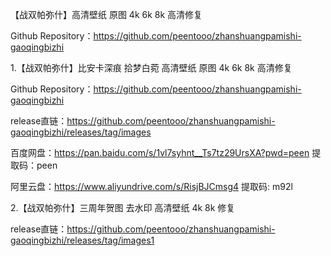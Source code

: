 【战双帕弥什】高清壁纸 原图 4k 6k 8k 高清修复

Github Repository：https://github.com/peentooo/zhanshuangpamishi-gaoqingbizhi

1.【战双帕弥什】比安卡深痕 拾梦白菀 高清壁纸 原图 4k 6k 8k 高清修复

Github Repository：https://github.com/peentooo/zhanshuangpamishi-gaoqingbizhi

release直链：https://github.com/peentooo/zhanshuangpamishi-gaoqingbizhi/releases/tag/images

百度网盘：https://pan.baidu.com/s/1vl7syhnt__Ts7tz29UrsXA?pwd=peen 
提取码：peen

阿里云盘：https://www.aliyundrive.com/s/RisjBJCmsg4
提取码: m92l

2.【战双帕弥什】三周年贺图 去水印 高清壁纸 4k 8k 修复

release直链：https://github.com/peentooo/zhanshuangpamishi-gaoqingbizhi/releases/tag/images1
